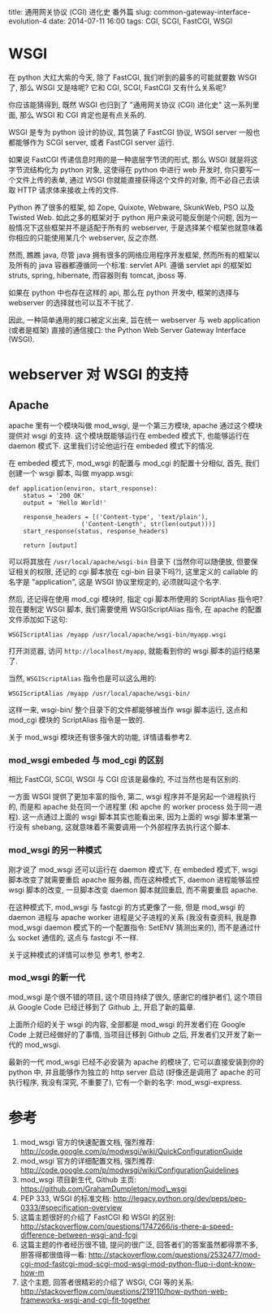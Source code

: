 title: 通用网关协议 (CGI) 进化史 番外篇
slug: common-gateway-interface-evolution-4
date: 2014-07-11 16:00
tags: CGI, SCGI, FastCGI, WSGI

# WSGI

在 python 大红大紫的今天, 除了 FastCGI, 我们听到的最多的可能就要数 WSGI 了, 那么 WSGI 又是啥呢? 它和 CGI, SCGI, FastCGI 又有什么关系呢?

你应该能猜得到, 既然 WSGI 也归到了 "通用网关协议 (CGI) 进化史" 这一系列里面, 那么 WSGI 和 CGI 肯定也是有点关系的.


WSGI 是专为 python 设计的协议, 其包装了 FastCGI 协议, WSGI server 一般也都能够作为 SCGI server, 或者 FastCGI server 运行. 

如果说 FastCGI 传递信息时用的是一种底层字节流的形式, 那么 WSGI 就是将这字节流结构化为 python 对象, 这使得在 python 中进行 web 开发时, 你只要写一个文件上传的表单, 通过 WSGI 你就能直接获得这个文件的对象, 而不必自己去读取 HTTP 请求体来接收上传的文件.

Python 养了很多的框架, 如 Zope, Quixote, Webware, SkunkWeb, PSO 以及 Twisted Web. 如此之多的框架对于 python 用户来说可能反倒是个问题, 因为一般情况下这些框架并不是适配于所有的 webserver, 于是选择某个框架也就意味着你相应的只能使用某几个 webserver, 反之亦然.

然而, 瞧瞧 java, 尽管 java 拥有很多的网络应用程序开发框架, 然而所有的框架以及所有的 java 容器都遵循同一个标准: servlet API. 遵循 servlet api 的框架如 struts, spring, hibernate, 而容器则有 tomcat, jboss 等.

如果在 python 中也存在这样的 api, 那么在 python 开发中, 框架的选择与 webserver 的选择就也可以互不干扰了.

因此, 一种简单通用的接口被定义出来, 旨在统一 webserver 与 web application (或者是框架) 直接的通信接口: the Python Web Server Gateway Interface (WSGI).

# webserver 对 WSGI 的支持

## Apache

apache 里有一个模块叫做 mod\_wsgi, 是一个第三方模块, apache 通过这个模块提供对 wsgi 的支持. 这个模块既能够运行在 embeded 模式下, 也能够运行在 daemon 模式下. 这里我们讨论他运行在 embeded 模式下的情况.

在 embeded 模式下, mod\_wsgi 的配置与 mod\_cgi 的配置十分相似, 首先, 我们创建一个 wsgi 脚本, 叫做 myapp.wsgi:

    def application(environ, start_response):
        status = '200 OK'
        output = 'Hello World!'

        response_headers = [('Content-type', 'text/plain'),
                        ('Content-Length', str(len(output)))]
        start_response(status, response_headers)

        return [output]

可以将其放在 `/usr/local/apache/wsgi-bin` 目录下 (当然你可以随便放, 但要保证相关的权限, 还记的 cgi 脚本放在 cgi-bin 目录下吗?), 这里定义的 callable 的名字是 "application", 这是 WSGI 协议里规定的, 必须就叫这个名字.

然后, 还记得在使用 mod\_cgi 模块时, 指定 cgi 脚本所使用的 ScriptAlias 指令吧? 现在要制定 WSGI 脚本, 我们需要使用 WSGIScriptAlias 指令, 在 apache 的配置文件添加如下这句:

    WSGIScriptAlias /myapp /usr/local/apache/wsgi-bin/myapp.wsgi

打开浏览器, 访问 `http://localhost/myapp`, 就能看到你的 wsgi 脚本的运行结果了.

当然, `WSGIScriptAlias` 指令也是可以这么用的:

    WSGIScriptAlias /myapp /usr/local/apache/wsgi-bin/

这样一来, wsgi-bin/ 整个目录下的文件都能够被当作 wsgi 脚本运行, 这点和 mod\_cgi 模块的 ScriptAlias 指令是一致的.

关于 mod\_wsgi 模块还有很多强大的功能, 详情请看参考2.

### mod\_wsgi embeded 与 mod\_cgi 的区别

相比 FastCGI, SCGI, WSGI 与 CGI 应该是最像的, 不过当然也是有区别的. 

一方面 WSGI 提供了更加丰富的指令, 第二, wsgi 程序并不是另起一个进程执行的, 而是和 apache 处在同一个进程里 (和 apche 的 worker process 处于同一进程). 这一点通过上面的 wsgi 脚本其实也能看出来, 因为上面的 wsgi 脚本里第一行没有 shebang, 这就意味着不需要调用一个外部程序去执行这个脚本.

### mod\_wsgi 的另一种模式

刚才说了 mod\_wsgi 还可以运行在 daemon 模式下, 在 embeded 模式下, wsgi 脚本改变了就需要重启 apache 服务器, 而在这种模式下, daemon 进程能够监控 wsgi 脚本的改变, 一旦脚本改变 daemon 脚本就回重启, 而不需要重启 apache.

在这种模式下, mod\_wsgi 与 fastcgi 的方式更像了一些, 但是 mod\_wsgi 的 daemon 进程与 apache worker 进程是父子进程的关系 (我没有查资料, 我是靠 mod\_wsgi daemon 模式下的一个配置指令: SetENV 猜测出来的), 而不是通过什么 socket 通信的, 这点与 fastcgi 不一样.

关于这种模式的详情可以参见 参考1, 参考2.

### mod\_wsgi 的新一代

mod\_wsgi 是个很不错的项目, 这个项目持续了很久, 感谢它的维护者们, 这个项目从 Google Code 已经迁移到了 Github 上, 开启了新的篇章.

上面所介绍的关于 wsgi 的内容, 全部都是 mod\_wsgi 的开发者们在 Google Code 上就已经做好的了事情, 当项目迁移到 Github 之后, 开发者们又开发了新一代的 mod\_wsgi.

最新的一代 mod\_wsgi 已经不必安装为 apache 的模块了, 它可以直接安装到你的 python 中, 并且能够作为独立的 http server 启动 (好像还是调用了 apache 的可执行程序, 我没有深究, 不重要了), 它有一个新的名字: mod\_wsgi-express.

# 参考

1.  mod\_wsgi 官方的快速配置文档, 强烈推荐: http://code.google.com/p/modwsgi/wiki/QuickConfigurationGuide
2.  mod\_wsgi 官方的详细配置文档, 强烈推荐: http://code.google.com/p/modwsgi/wiki/ConfigurationGuidelines
3.  mod\_wsgi 项目新生代, Github 主页: https://github.com/GrahamDumpleton/mod\_wsgi
4.  PEP 333, WSGI 的标准文档: http://legacy.python.org/dev/peps/pep-0333/#specification-overview
5.  这篇主题很好的介绍了 FastCGI 和 WSGI 的区别: http://stackoverflow.com/questions/1747266/is-there-a-speed-difference-between-wsgi-and-fcgi
6.  这篇主题的作者经历很不错, 提问的很广泛, 回答者们的答案虽然都得票不多, 胆答得都很值得一看: http://stackoverflow.com/questions/2532477/mod-cgi-mod-fastcgi-mod-scgi-mod-wsgi-mod-python-flup-i-dont-know-how-m
7.  这个主题, 回答者很精彩的介绍了 WSGI, CGI 等的关系: http://stackoverflow.com/questions/219110/how-python-web-frameworks-wsgi-and-cgi-fit-together
